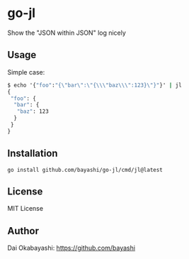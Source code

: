 # go-jl

Show the "JSON within JSON" log nicely

## Usage

Simple case:

```cmd
$ echo '{"foo":"{\"bar\":\"{\\\"baz\\\":123}\"}"}' | jl
{
 "foo": {
  "bar": {
   "baz": 123
  }
 }
}
```

## Installation

    go install github.com/bayashi/go-jl/cmd/jl@latest

## License

MIT License

## Author

Dai Okabayashi: https://github.com/bayashi
